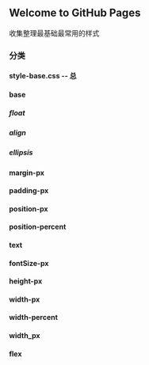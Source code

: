 ## Welcome to GitHub Pages

收集整理最基础最常用的样式

### 分类
#### style-base.css     -- 总  
#### base
##### float
##### align
##### ellipsis
#### margin-px
#### padding-px
#### position-px
#### position-percent
#### text

#### fontSize-px
#### height-px
#### width-px
#### width-percent
#### width_px
#### flex
#### 

